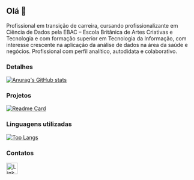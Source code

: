 ## Olá 👋

Profissional em transição de carreira, cursando profissionalizante em Ciência de Dados pela EBAC – Escola Britânica de Artes Criativas e Tecnologia e com formação superior em Tecnologia da Informação, com interesse crescente na aplicação da análise de dados na área da saúde e negócios. Profissional com perfil analítico, autodidata e colaborativo. 

### Detalhes

[![Anurag's GitHub stats](https://github-readme-stats.vercel.app/api?username=gouvea80&show_icons=true&theme=dark)](https://github.com/anuraghazra/github-readme-stats)

### Projetos

[![Readme Card](https://github-readme-stats.vercel.app/api/pin/?username=gouvea80&repo=Supermercado.github.io&theme=dark)](https://github.com/anuraghazra/github-readme-stats)

### Linguagens utilizadas

[![Top Langs](https://github-readme-stats.vercel.app/api/top-langs/?username=gouvea80&layout=compact)](https://github.com/anuraghazra/github-readme-stats)

### Contatos

[<img src='https://img.shields.io/badge/LinkedIn-0077B5?style=for-the-badge&logo=linkedin&logoColor=white' alt='Linkedin' height='30'>](https://www.linkedin.com/in/joao-gouvea/)



